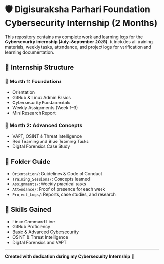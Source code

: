 # 🛡️  Digisuraksha Parhari Foundation Cybersecurity Internship (2 Months)

This repository contains my complete work and learning logs for the **Cybersecurity Internship (July–September 2025)**. It includes all training materials, weekly tasks, attendance, and project logs for verification and learning documentation.

## 📌 Internship Structure

### 🔸 Month 1: Foundations
- Orientation
- GitHub & Linux Admin Basics
- Cybersecurity Fundamentals
- Weekly Assignments (Week 1–3)
- Mini Research Report

### 🔸 Month 2: Advanced Concepts
- VAPT, OSINT & Threat Intelligence
- Red Teaming and Blue Teaming Tasks
- Digital Forensics Case Study

## 📁 Folder Guide

- `Orientation/`: Guidelines & Code of Conduct
- `Training_Sessions/`: Concepts learned
- `Assignments/`: Weekly practical tasks
- `Attendance/`: Proof of presence for each week
- `Project_Logs/`: Reports, case studies, and research

## 🔧 Skills Gained

- Linux Command Line
- GitHub Proficiency
- Basic & Advanced Cybersecurity
- OSINT & Threat Intelligence
- Digital Forensics and VAPT

---

**Created with dedication during my Cybersecurity Internship 🚀**
